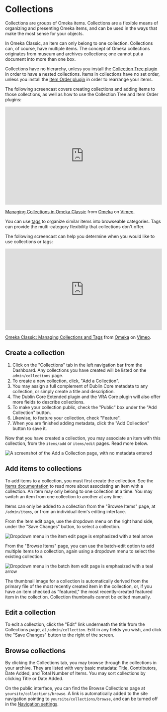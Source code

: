# Collections

Collections are groups of Omeka items. Collections are a flexible means of organizing and presenting Omeka items, and can be used in the ways that make the most sense for your objects.

In Omeka Classic, an item can only belong to one collection. Collections can, of course, have multiple items. The concept of Omeka collections originates from museum and archives collections; one cannot put a document into more than one box.

Collections have no hierarchy, unless you install the [Collection Tree plugin](../Plugins/CollectionTree.md) in order to have a nested collections. Items in collections have no set order, unless you install the [Item Order plugin](../Plugins/ItemOrder.md) in order to rearrange your items. 

The following screencast covers creating collections and adding items to those collections, as well as how to use the Collection Tree and Item Order plugins:

<div style="padding:62.5% 0 0 0;position:relative;"><iframe src="https://player.vimeo.com/video/194553469?h=015e0c53a1" style="position:absolute;top:0;left:0;width:100%;height:100%;" frameborder="0" allow="autoplay; fullscreen; picture-in-picture" allowfullscreen></iframe></div><script src="https://player.vimeo.com/api/player.js"></script>
<p><a href="https://vimeo.com/194553469">Managing Collections in Omeka Classic</a> from <a href="https://vimeo.com/omeka">Omeka</a> on <a href="https://vimeo.com">Vimeo</a>.</p>

You can use [tags](Tags.md) to organize similar items into browseable categories. Tags can provide the multi-category flexibility that collections don't offer. 

The following screencast can help you determine when you would like to use collections or tags:

<div style="padding:51.99% 0 0 0;position:relative;"><iframe src="https://player.vimeo.com/video/102040465?h=00bd26943c" style="position:absolute;top:0;left:0;width:100%;height:100%;" frameborder="0" allow="autoplay; fullscreen; picture-in-picture" allowfullscreen></iframe></div><script src="https://player.vimeo.com/api/player.js"></script>
<p><a href="https://vimeo.com/102040465">Omeka Classic: Managing Collections and Tags</a> from <a href="https://vimeo.com/omeka">Omeka</a> on <a href="https://vimeo.com">Vimeo</a>.</p>

Create a collection
-----------------------------------------------------------
1.  Click on the "Collections" tab in the left navigation bar from the Dashboard. Any collections you have created will be listed on the `admin/collections` page.
1.  To create a new collection, click, "Add a Collection".
1.  You may assign a full complement of Dublin Core metadata to any collection, or simply create a title and description.
1.  The Dublin Core Extended plugin and the VRA Core plugin will also offer more fields to describe collections. 
1.  To make your collection public, check the "Public" box under the "Add Collection" button. 
1.  Likewise, to feature your collection, check "Feature".
1.  When you are finished adding metadata, click the "Add Collection" button to save it.

Now that you have created a collection, you may associate an item with this collection, from the `items/add` or `items/edit` pages. Read more below.

![A screenshot of the Add a Collection page, with no metadata entered](../doc_files/collectionAdd.png "A screenshot of the Add a Collection page, with no metadata entered")

Add items to collections
-------------------------------------------------------------

To add items to a collection, you must first create the collection. See the [Items documentation](Items.md) to read more about associating an item with a collection. An item may only belong to one collection at a time. You may switch an item from one collection to another at any time.

Items can only be added to a collection from the "Browse Items" page, at `/admin/items`, or from an individual item's editing interface.

From the item edit page, use the dropdown menu on the right hand side, under the "Save Changes" button, to select a collection.

![Dropdown menu in the item edit page is emphasized with a teal arrow](../doc_files/collectionAddItem.png "Dropdown menu in the item edit page is emphasized with a teal arrow.")

From the "Browse Items" page, you can use the batch-edit option to add multiple items to a collection, again using a dropdown menu to select the existing collection.

![Dropdown menu in the batch item edit page is emphasized with a teal arrow](../doc_files/collectionAddBatch.png "Dropdown menu in the batch item edit page is emphasized with a teal arrow.")

The thumbnail image for a collection is automatically derived from the primary file of the most recently created item in the collection, or, if you have an item checked as "featured," the most recently-created featured item in the collection. Collection thumbnails cannot be edited manually. 

Edit a collection
---------------------------------------------------------------

To edit a collection, click the "Edit" link underneath the title from the Collections page, at `/admin/collection`. Edit in any fields you wish, and click the "Save Changes" button to the right of the screen.

Browse collections
---------------------------------------------------------------

By clicking the Collections tab, you may browse through the collections in your archive. They are listed with very basic metadata: Title, Contributors, Date Added, and Total Number of Items. You may sort collections by clicking Title or Date Added.

On the public interface, you can find the Browse Collections page at `yoursite/collections/browse`. A link is automatically added to the site navigation pointing to `yoursite/collections/browse`, and can be turned off in the [Navigation settings](../Admin/Appearance/Navigation.md).

